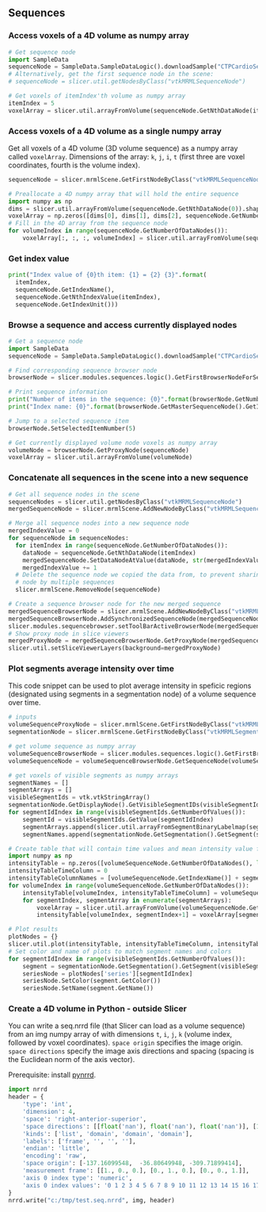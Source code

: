 ## Sequences

### Access voxels of a 4D volume as numpy array

```python
# Get sequence node
import SampleData
sequenceNode = SampleData.SampleDataLogic().downloadSample("CTPCardioSeq")
# Alternatively, get the first sequence node in the scene:
# sequenceNode = slicer.util.getNodesByClass("vtkMRMLSequenceNode")

# Get voxels of itemIndex'th volume as numpy array
itemIndex = 5
voxelArray = slicer.util.arrayFromVolume(sequenceNode.GetNthDataNode(itemIndex))
```

### Access voxels of a 4D volume as a single numpy array

Get all voxels of a 4D volume (3D volume sequence) as a numpy array called `voxelArray`. Dimensions of the array: `k`, `j`, `i`, `t` (first three are voxel coordinates, fourth is the volume index).

```python
sequenceNode = slicer.mrmlScene.GetFirstNodeByClass("vtkMRMLSequenceNode")

# Preallocate a 4D numpy array that will hold the entire sequence
import numpy as np
dims = slicer.util.arrayFromVolume(sequenceNode.GetNthDataNode(0)).shape
voxelArray = np.zeros([dims[0], dims[1], dims[2], sequenceNode.GetNumberOfDataNodes()])
# Fill in the 4D array from the sequence node
for volumeIndex in range(sequenceNode.GetNumberOfDataNodes()):
    voxelArray[:, :, :, volumeIndex] = slicer.util.arrayFromVolume(sequenceNode.GetNthDataNode(volumeIndex))
```

### Get index value

```python
print("Index value of {0}th item: {1} = {2} {3}".format(
  itemIndex,
  sequenceNode.GetIndexName(),
  sequenceNode.GetNthIndexValue(itemIndex),
  sequenceNode.GetIndexUnit()))
```

### Browse a sequence and access currently displayed nodes

```python
# Get a sequence node
import SampleData
sequenceNode = SampleData.SampleDataLogic().downloadSample("CTPCardioSeq")

# Find corresponding sequence browser node
browserNode = slicer.modules.sequences.logic().GetFirstBrowserNodeForSequenceNode(sequenceNode)

# Print sequence information
print("Number of items in the sequence: {0}".format(browserNode.GetNumberOfItems()))
print("Index name: {0}".format(browserNode.GetMasterSequenceNode().GetIndexName()))

# Jump to a selected sequence item
browserNode.SetSelectedItemNumber(5)

# Get currently displayed volume node voxels as numpy array
volumeNode = browserNode.GetProxyNode(sequenceNode)
voxelArray = slicer.util.arrayFromVolume(volumeNode)
```

### Concatenate all sequences in the scene into a new sequence

```python
# Get all sequence nodes in the scene
sequenceNodes = slicer.util.getNodesByClass("vtkMRMLSequenceNode")
mergedSequenceNode = slicer.mrmlScene.AddNewNodeByClass("vtkMRMLSequenceNode", "Merged sequence")

# Merge all sequence nodes into a new sequence node
mergedIndexValue = 0
for sequenceNode in sequenceNodes:
  for itemIndex in range(sequenceNode.GetNumberOfDataNodes()):
    dataNode = sequenceNode.GetNthDataNode(itemIndex)
    mergedSequenceNode.SetDataNodeAtValue(dataNode, str(mergedIndexValue))
    mergedIndexValue += 1
  # Delete the sequence node we copied the data from, to prevent sharing of the same
  # node by multiple sequences
  slicer.mrmlScene.RemoveNode(sequenceNode)

# Create a sequence browser node for the new merged sequence
mergedSequenceBrowserNode = slicer.mrmlScene.AddNewNodeByClass("vtkMRMLSequenceBrowserNode", "Merged")
mergedSequenceBrowserNode.AddSynchronizedSequenceNode(mergedSequenceNode)
slicer.modules.sequencebrowser.setToolBarActiveBrowserNode(mergedSequenceBrowserNode)
# Show proxy node in slice viewers
mergedProxyNode = mergedSequenceBrowserNode.GetProxyNode(mergedSequenceNode)
slicer.util.setSliceViewerLayers(background=mergedProxyNode)
```

### Plot segments average intensity over time

This code snippet can be used to plot average intensity in speficic regions (designated using segments in a segmentation node) of a volume sequence over time.

```python
# inputs
volumeSequenceProxyNode = slicer.mrmlScene.GetFirstNodeByClass("vtkMRMLScalarVolumeNode")
segmentationNode = slicer.mrmlScene.GetFirstNodeByClass("vtkMRMLSegmentationNode")

# get volume sequence as numpy array
volumeSequenceBrowserNode = slicer.modules.sequences.logic().GetFirstBrowserNodeForProxyNode(volumeSequenceProxyNode)
volumeSequenceNode = volumeSequenceBrowserNode.GetSequenceNode(volumeSequenceProxyNode)

# get voxels of visible segments as numpy arrays
segmentNames = []
segmentArrays = []
visibleSegmentIds = vtk.vtkStringArray()
segmentationNode.GetDisplayNode().GetVisibleSegmentIDs(visibleSegmentIds)
for segmentIdIndex in range(visibleSegmentIds.GetNumberOfValues()):
    segmentId = visibleSegmentIds.GetValue(segmentIdIndex)
    segmentArrays.append(slicer.util.arrayFromSegmentBinaryLabelmap(segmentationNode, segmentId, volumeSequenceProxyNode))
    segmentNames.append(segmentationNode.GetSegmentation().GetSegment(segmentId).GetName())

# Create table that will contain time values and mean intensity value for each segment for each time point
import numpy as np
intensityTable = np.zeros([volumeSequenceNode.GetNumberOfDataNodes(), len(segmentArrays)+1])
intensityTableTimeColumn = 0
intensityTableColumnNames = [volumeSequenceNode.GetIndexName()] + segmentNames
for volumeIndex in range(volumeSequenceNode.GetNumberOfDataNodes()):
    intensityTable[volumeIndex, intensityTableTimeColumn] = volumeSequenceNode.GetNthIndexValue(volumeIndex)
    for segmentIndex, segmentArray in enumerate(segmentArrays):
        voxelArray = slicer.util.arrayFromVolume(volumeSequenceNode.GetNthDataNode(volumeIndex))
        intensityTable[volumeIndex, segmentIndex+1] = voxelArray[segmentArray>0].mean()

# Plot results
plotNodes = {}
slicer.util.plot(intensityTable, intensityTableTimeColumn, intensityTableColumnNames, "Intensity", nodes=plotNodes)
# Set color and name of plots to match segment names and colors
for segmentIdIndex in range(visibleSegmentIds.GetNumberOfValues()):
    segment = segmentationNode.GetSegmentation().GetSegment(visibleSegmentIds.GetValue(segmentIdIndex))
    seriesNode = plotNodes['series'][segmentIdIndex]
    seriesNode.SetColor(segment.GetColor())
    seriesNode.SetName(segment.GetName())
```

### Create a 4D volume in Python - outside Slicer

You can write a seq.nrrd file (that Slicer can load as a volume sequence) from an img numpy array of with dimensions `t`, `i`, `j`, `k` (volume index, followed by voxel coordinates). `space origin` specifies the image origin. `space directions` specify the image axis directions and spacing (spacing is the Euclidean norm of the axis vector). 

Prerequisite: install [pynrrd](https://pypi.org/project/pynrrd/).

```python
import nrrd
header = {
    'type': 'int',
    'dimension': 4,
    'space': 'right-anterior-superior',
    'space directions': [[float('nan'), float('nan'), float('nan')], [1.953125, 0., 0.], [0., 1.953125, 0.], [0., 0., 1.953125]],
    'kinds': ['list', 'domain', 'domain', 'domain'],
    'labels': ['frame', '', '', ''], 
    'endian': 'little',
    'encoding': 'raw',
    'space origin': [-137.16099548,  -36.80649948, -309.71899414],
    'measurement frame': [[1., 0., 0.], [0., 1., 0.], [0., 0., 1.]],
    'axis 0 index type': 'numeric',
    'axis 0 index values': '0 1 2 3 4 5 6 7 8 9 10 11 12 13 14 15 16 17 18 19 20 21 22 23 24 25'
}
nrrd.write("c:/tmp/test.seq.nrrd", img, header)
```
